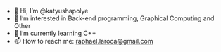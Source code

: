 - 👋 Hi, I’m @katyushapolye
- 👀 I’m interested in Back-end programming, Graphical Computing and Other
- 🌱 I’m currently learning C++
- 📫 How to reach me: raphael.laroca@gmail.com

<!---
katyushapolye/katyushapolye is a ✨ special ✨ repository because its `README.md` (this file) appears on your GitHub profile.
You can click the Preview link to take a look at your changes.
--->
